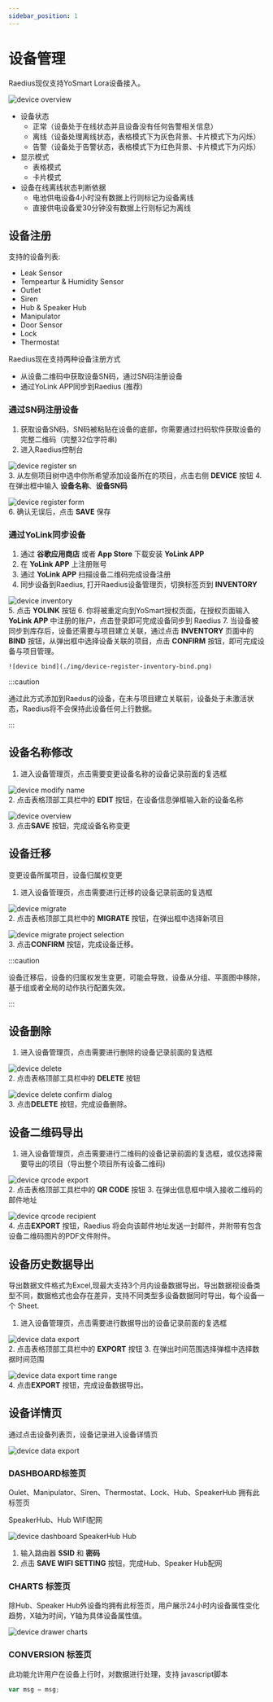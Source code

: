 ```yaml
---
sidebar_position: 1
---
```


# 设备管理

Raedius现仅支持YoSmart Lora设备接入。

![device overview](./img/device-management-overview.png)

* 设备状态
  * 正常（设备处于在线状态并且设备没有任何告警相关信息）
  * 离线（设备处理离线状态，表格模式下为灰色背景、卡片模式下为闪烁）
  * 告警（设备处于告警状态，表格模式下为红色背景、卡片模式下为闪烁）
* 显示模式
  * 表格模式
  * 卡片模式
* 设备在线离线状态判断依据
  * 电池供电设备4小时没有数据上行则标记为设备离线
  * 直接供电设备爱30分钟没有数据上行则标记为离线

## 设备注册

支持的设备列表:

* Leak Sensor
* Tempeartur & Humidity Sensor
* Outlet
* Siren
* Hub & Speaker Hub
* Manipulator
* Door Sensor
* Lock
* Thermostat

Raedius现在支持两种设备注册方式
  
* 从设备二维码中获取设备SN码，通过SN码注册设备
* 通过YoLink APP同步到Raedius (推荐)

### 通过SN码注册设备

  1. 获取设备SN码，SN码被粘贴在设备的底部，你需要通过扫码软件获取设备的完整二维码（完整32位字符串)
  2. 进入Raedius控制台

   ![device register sn](./img/device-register.png)  
  3. 从左侧项目树中选中你所希望添加设备所在的项目，点击右侧 **DEVICE** 按钮
  4. 在弹出框中输入 **设备名称**、**设备SN码**  

   ![device register form](./img/device-register-form.png)  
  6. 确认无误后，点击 **SAVE** 保存

### 通过YoLink同步设备

  1. 通过 **谷歌应用商店** 或者 **App Store** 下载安装 **YoLink APP**
  2. 在 **YoLink APP** 上注册账号
  3. 通过 **YoLink APP** 扫描设备二维码完成设备注册
  4. 同步设备到Raedius, 打开Raedius设备管理页，切换标签页到 **INVENTORY**

   ![device inventory](./img/device-register-inventory.png)  
  5. 点击 **YOLINK** 按钮
  6. 你将被重定向到YoSmart授权页面，在授权页面输入 **YoLink APP** 中注册的账户，点击登录即可完成设备同步到 Raedius
  7. 当设备被同步到库存后，设备还需要与项目建立关联，通过点击 **INVENTORY** 页面中的 **BIND** 按钮，从弹出框中选择设备关联的项目，点击 **CONFIRM** 按钮，即可完成设备与项目管理。

    ![device bind](./img/device-register-inventory-bind.png)  

  :::caution

  通过此方式添加到Raedus的设备，在未与项目建立关联前，设备处于未激活状态，Raedius将不会保持此设备任何上行数据。

  :::
  
## 设备名称修改

  1. 进入设备管理页，点击需要变更设备名称的设备记录前面的复选框
  
   ![device modify name](./img/device-modify-name.png)  
  2. 点击表格顶部工具栏中的 **EDIT** 按钮，在设备信息弹框输入新的设备名称

   ![device overview](./img/device-modify-name-form.png)  
  3. 点击**SAVE** 按钮，完成设备名称变更

## 设备迁移

  变更设备所属项目，设备归属权变更

  1. 进入设备管理页，点击需要进行迁移的设备记录前面的复选框
  
   ![device migrate](./img/device-migrate.png)  
  2. 点击表格顶部工具栏中的 **MIGRATE** 按钮，在弹出框中选择新项目

   ![device migrate project selection](./img/device-migrate-project-selection.png)  
  3. 点击**CONFIRM** 按钮，完成设备迁移。

  :::caution

  设备迁移后，设备的归属权发生变更，可能会导致，设备从分组、平面图中移除，基于组或者全局的动作执行配置失效。

  :::

## 设备删除

  1. 进入设备管理页，点击需要进行删除的设备记录前面的复选框
  
   ![device delete](./img/device-delete.png)  
  2. 点击表格顶部工具栏中的 **DELETE** 按钮

   ![device delete confirm dialog](./img/device-delete-confirm-dialog.png)  
  3. 点击**DELETE** 按钮，完成设备删除。

## 设备二维码导出

  1. 进入设备管理页，点击需要进行二维码的设备记录前面的复选框，或仅选择需要导出的项目（导出整个项目所有设备二维码)
  
   ![device qrcode export](./img/device-qrcode-export.png)  
  2. 点击表格顶部工具栏中的 **QR CODE** 按钮
  3. 在弹出信息框中填入接收二维码的邮件地址

   ![device qrcode recipient](./img/device-qrcode-export-recipient.png)  
  4. 点击**EXPORT** 按钮，Raedius 将会向该邮件地址发送一封邮件，并附带有包含设备二维码图片的PDF文件附件。

## 设备历史数据导出

  导出数据文件格式为Excel,现最大支持3个月内设备数据导出，导出数据视设备类型不同，数据格式也会存在差异，支持不同类型多设备数据同时导出，每个设备一个 Sheet.

  1. 进入设备管理页，点击需要进行数据导出的设备记录前面的复选框
  
   ![device data export](./img/device-data-export.png)  
  2. 点击表格顶部工具栏中的 **EXPORT** 按钮
  3. 在弹出时间范围选择弹框中选择数据时间范围
  
   ![device data export time range](./img/device-data-export-date-range-selection.png)  
  4. 点击**EXPORT** 按钮，完成设备数据导出。

## 设备详情页

  通过点击设备列表页，设备记录进入设备详情页

  ![device data export](./img/device-drawer.png)

### DASHBOARD标签页
  
  Oulet、Manipulator、Siren、Thermostat、Lock、Hub、SpeakerHub 拥有此标签页

  SpeakerHub、Hub WIFI配网

  ![device dashboard SpeakerHub Hub](./img/device-hub-dashboard.png)

  1. 输入路由器 **SSID** 和 **密码**
  2. 点击 **SAVE WIFI SETTING** 按钮，完成Hub、Speaker Hub配网

### CHARTS 标签页

  除Hub、Speaker Hub外设备均拥有此标签页，用户展示24小时内设备属性变化趋势，X轴为时间，Y轴为具体设备属性值。

  ![device drawer charts](./img/device-drawer-charts.png)

### CONVERSION 标签页

  此功能允许用户在设备上行时，对数据进行处理，支持 javascript脚本
  
```js
var msg = msg;
```  
